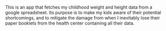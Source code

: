 This is an app that fetches my childhood weight and height data from a google spreadsheet. Its purpose is to make my kids aware of their potential shortcomings, and to mitigate the damage from when I inevitably lose their paper booklets from the health center containing all their data. 
